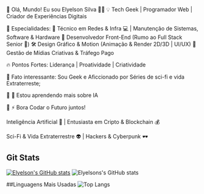 🚀 Olá, Mundo! Eu sou Elyelson Silva 👨‍💻
💡 Tech Geek | Programador Web | Criador de Experiências Digitais

🔧 Especialidades:
🎯 Técnico em Redes & Infra 💻 | Manutenção de Sistemas, Software & Hardware
🎨 Desenvolvedor Front-End (Rumo ao Full Stack Senior 🚀)
🛠️ Design Gráfico & Motion (Animação & Render 2D/3D | UI/UX)
📢 Gestão de Mídias Criativas & Tráfego Pago

🔥 Pontos Fortes: Liderança | Proatividade | Criatividade

🤝 Fato interessante: Sou Geek e Aficcionado
por Séries de sci-fi e vida Extraterreste;

🔭 🌱 Estou aprendendo mais sobre IA

💬 ⚡ Bora Codar o Futuro juntos!

Inteligência Artificial 🤖 | Entusiasta em Cripto & Blockchain 💰

Sci-Fi & Vida Extraterrestre 👽 | Hackers & Cyberpunk 🕶️

## Git Stats

[![Elyelson's GitHub stats](https://github-readme-stats.vercel.app/api?username=elyelsons)](https://github.com/elyelsons/github-readme-stats)
![Elyelsons's GitHub stats](https://github-readme-stats.vercel.app/api?username=elyelsons&show=reviews,discussions_started,discussions_answered,prs_merged,prs_merged_percentage)

##Linguagens Mais Usadas
![Top Langs](https://github-readme-stats.vercel.app/api/top-langs/?username=elyelsons&hide_progress=true)

